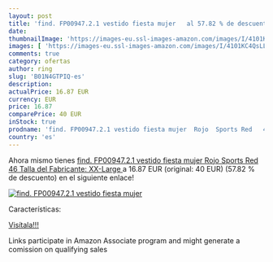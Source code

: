 ```yaml
---
layout: post
title: 'find. FP00947.2.1 vestido fiesta mujer   al 57.82 % de descuento'
date: 
thumbnailImage: 'https://images-eu.ssl-images-amazon.com/images/I/4101KC4QsLL._SL200_.jpg'
images: [ 'https://images-eu.ssl-images-amazon.com/images/I/4101KC4QsLL._SL200_.jpg' ]
comments: true
category: ofertas
author: ring
slug: 'B01N4GTPIQ-es'
description:
actualPrice: 16.87 EUR
currency: EUR
price: 16.87
comparePrice: 40 EUR
inStock: true
prodname: 'find. FP00947.2.1 vestido fiesta mujer  Rojo  Sports Red   46  Talla del Fabricante: XX-Large '
country: 'es'
---
```


Ahora mismo tienes [find. FP00947.2.1 vestido fiesta mujer  Rojo  Sports Red   46  Talla del Fabricante: XX-Large ](https://www.amazon.es/dp/B01N4GTPIQ/?tag=tolees-21) a 16.87 EUR (original: 40 EUR) (57.82 %  de descuento) en el siguiente enlace!

[![find. FP00947.2.1 vestido fiesta mujer  ](https://images-eu.ssl-images-amazon.com/images/I/4101KC4QsLL._SL200_.jpg)](https://www.amazon.es/dp/B01N4GTPIQ/?tag=tolees-21)

Características:


[Visítala!!!](https://www.amazon.es/dp/B01N4GTPIQ/?tag=tolees-21)

Links participate in Amazon Associate program and might generate a comission on qualifying sales
